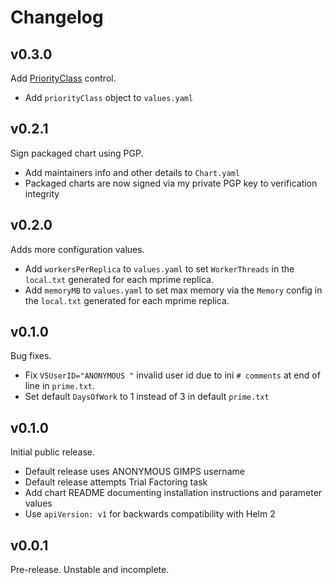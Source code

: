 # Changelog

## v0.3.0

Add [PriorityClass](https://kubernetes.io/docs/concepts/configuration/pod-priority-preemption/) control.

- Add `priorityClass` object to `values.yaml`

## v0.2.1

Sign packaged chart using PGP.

- Add maintainers info and other details to `Chart.yaml`
- Packaged charts are now signed via my private PGP key to verification integrity

## v0.2.0

Adds more configuration values.

- Add `workersPerReplica` to `values.yaml` to set `WorkerThreads` in the `local.txt` generated for each mprime replica.
- Add `memoryMB` to `values.yaml` to set max memory via the `Memory` config in the `local.txt` generated for each mprime replica.

## v0.1.0

Bug fixes.

- Fix `V5UserID="ANONYMOUS "` invalid user id due to ini `# comments` at end of line in `prime.txt`.
- Set default `DaysOfWork` to 1 instead of 3 in default `prime.txt`

## v0.1.0

Initial public release.

- Default release uses ANONYMOUS GIMPS username
- Default release attempts Trial Factoring task
- Add chart README documenting installation instructions and parameter values
- Use `apiVersion: v1` for backwards compatibility with Helm 2

## v0.0.1

Pre-release. Unstable and incomplete.

